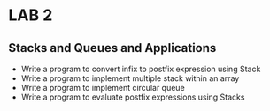 # LAB 2

## Stacks and Queues and Applications
- Write a program to convert infix to postfix expression using Stack
- Write a program to implement multiple stack within an array
- Write a program to implement circular queue
- Write a program to evaluate postfix expressions using Stacks
